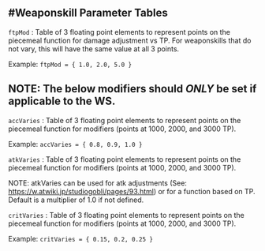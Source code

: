 #Weaponskill Parameter Tables
----------------------------

`ftpMod` : Table of 3 floating point elements to represent points on the piecemeal function for damage adjustment vs TP.  For weaponskills that do not vary, this will have the same value at all 3 points.

Example: `ftpMod = { 1.0, 2.0, 5.0 }`

NOTE: The below modifiers should _ONLY_ be set if applicable to the WS.
----------------------------
`accVaries`  : Table of 3 floating point elements to represent points on the piecemeal function for modifiers (points at 1000, 2000, and 3000 TP).

Example: `accVaries = { 0.8, 0.9, 1.0 }`

`atkVaries`  : Table of 3 floating point elements to represent points on the piecemeal function for modifiers (points at 1000, 2000, and 3000 TP).

NOTE: atkVaries can be used for atk adjustments (See: https://w.atwiki.jp/studiogobli/pages/93.html) or for a function based on TP.  Default is a multiplier of 1.0 if not defined.

`critVaries` : Table of 3 floating point elements to represent points on the piecemeal function for modifiers (points at 1000, 2000, and 3000 TP).

Example: `critVaries = { 0.15, 0.2, 0.25 }`
